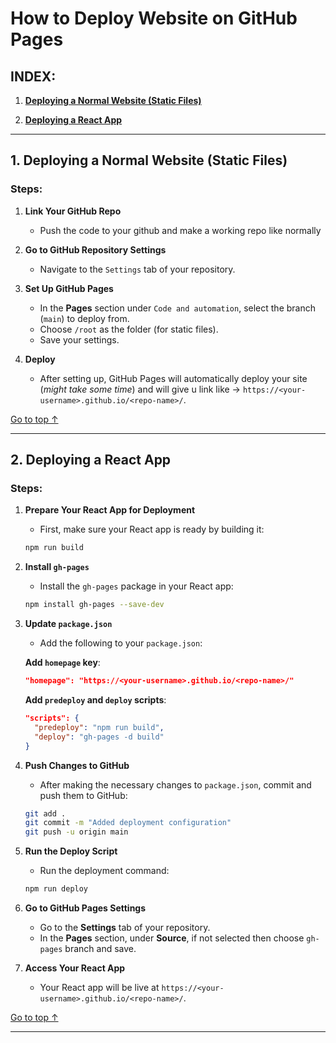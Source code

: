 # How to Deploy Website on GitHub Pages

## **INDEX:**

1. [**Deploying a Normal Website (Static Files)**](#1-deploying-a-normal-website-static-files)

2. [**Deploying a React App**](#2-deploying-a-react-app)

---

## **1. Deploying a Normal Website (Static Files)**

### Steps:

1. **Link Your GitHub Repo**

   - Push the code to your github and make a working repo like normally

2. **Go to GitHub Repository Settings**

   - Navigate to the `Settings` tab of your repository.

3. **Set Up GitHub Pages**

   - In the **Pages** section under `Code and automation`, select the branch (`main`) to deploy from.
   - Choose `/root` as the folder (for static files).
   - Save your settings.

4. **Deploy**
   - After setting up, GitHub Pages will automatically deploy your site
     (_might take some time_) and will give u link like -> `https://<your-username>.github.io/<repo-name>/`.

[Go to top ↑](#index)

---

## **2. Deploying a React App**

### Steps:

1. **Prepare Your React App for Deployment**

   - First, make sure your React app is ready by building it:

   ```bash
   npm run build
   ```

2. **Install `gh-pages`**

   - Install the `gh-pages` package in your React app:

   ```bash
   npm install gh-pages --save-dev
   ```

3. **Update `package.json`**

   - Add the following to your `package.json`:

   **Add `homepage` key**:

   ```json
   "homepage": "https://<your-username>.github.io/<repo-name>/"
   ```

   **Add `predeploy` and `deploy` scripts**:

   ```json
   "scripts": {
     "predeploy": "npm run build",
     "deploy": "gh-pages -d build"
   }
   ```

4. **Push Changes to GitHub**

   - After making the necessary changes to `package.json`, commit and push them to GitHub:

   ```bash
   git add .
   git commit -m "Added deployment configuration"
   git push -u origin main
   ```

5. **Run the Deploy Script**

   - Run the deployment command:

   ```bash
   npm run deploy
   ```

6. **Go to GitHub Pages Settings**

   - Go to the **Settings** tab of your repository.
   - In the **Pages** section, under **Source**, if not selected then choose `gh-pages` branch and save.

7. **Access Your React App**
   - Your React app will be live at `https://<your-username>.github.io/<repo-name>/`.

[Go to top ↑](#index)

---

